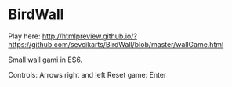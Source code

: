 # BirdWall
Play here:
http://htmlpreview.github.io/?https://github.com/sevcikarts/BirdWall/blob/master/wallGame.html

Small wall gami in ES6.

Controls: Arrows right and left
Reset game: Enter
